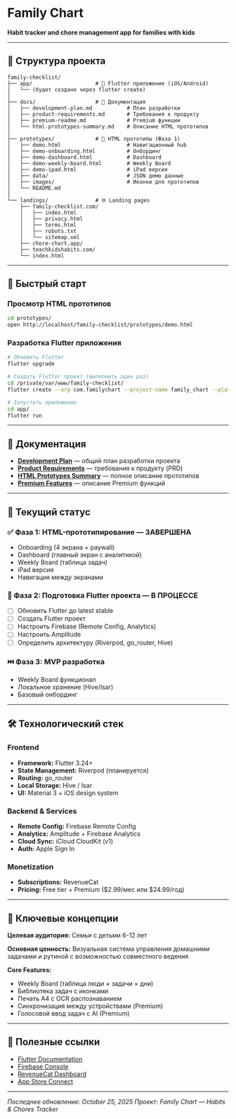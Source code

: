 # Family Chart

**Habit tracker and chore management app for families with kids**

---

## 📁 Структура проекта

```
family-checklist/
├── app/                    # 📱 Flutter приложение (iOS/Android)
│   └── (будет создано через flutter create)
│
├── docs/                   # 📄 Документация
│   ├── development-plan.md           # План разработки
│   ├── product-requirements.md       # Требования к продукту
│   ├── premium-readme.md             # Premium функции
│   └── html-prototypes-summary.md    # Описание HTML прототипов
│
├── prototypes/             # 🎨 HTML прототипы (Фаза 1)
│   ├── demo.html                     # Навигационный hub
│   ├── demo-onboarding.html          # Онбординг
│   ├── demo-dashboard.html           # Dashboard
│   ├── demo-weekly-board.html        # Weekly Board
│   ├── demo-ipad.html                # iPad версия
│   ├── data/                         # JSON демо данные
│   ├── images/                       # Иконки для прототипов
│   └── README.md
│
└── landings/               # 🌐 Landing pages
    ├── family-checklist.com/
    │   ├── index.html
    │   ├── privacy.html
    │   ├── terms.html
    │   ├── robots.txt
    │   └── sitemap.xml
    ├── chore-chart.app/
    ├── teachkidshabits.com/
    └── index.html
```

---

## 🚀 Быстрый старт

### Просмотр HTML прототипов

```bash
cd prototypes/
open http://localhost/family-checklist/prototypes/demo.html
```

### Разработка Flutter приложения

```bash
# Обновить Flutter
flutter upgrade

# Создать Flutter проект (выполнить один раз)
cd /private/var/www/family-checklist/
flutter create --org com.familychart --project-name family_chart --platforms ios,android app

# Запустить приложение
cd app/
flutter run
```

---

## 📖 Документация

- **[Development Plan](docs/development-plan.md)** — общий план разработки проекта
- **[Product Requirements](docs/product-requirements.md)** — требования к продукту (PRD)
- **[HTML Prototypes Summary](docs/html-prototypes-summary.md)** — полное описание прототипов
- **[Premium Features](docs/premium-readme.md)** — описание Premium функций

---

## 🎯 Текущий статус

### ✅ Фаза 1: HTML-прототипирование — **ЗАВЕРШЕНА**
- Onboarding (4 экрана + paywall)
- Dashboard (главный экран с аналитикой)
- Weekly Board (таблица задач)
- iPad версия
- Навигация между экранами

### 🚧 Фаза 2: Подготовка Flutter проекта — **В ПРОЦЕССЕ**
- [ ] Обновить Flutter до latest stable
- [ ] Создать Flutter проект
- [ ] Настроить Firebase (Remote Config, Analytics)
- [ ] Настроить Amplitude
- [ ] Определить архитектуру (Riverpod, go_router, Hive)

### ⏭️ Фаза 3: MVP разработка
- Weekly Board функционал
- Локальное хранение (Hive/Isar)
- Базовый онбординг

---

## 🛠 Технологический стек

### Frontend
- **Framework:** Flutter 3.24+
- **State Management:** Riverpod (планируется)
- **Routing:** go_router
- **Local Storage:** Hive / Isar
- **UI:** Material 3 + iOS design system

### Backend & Services
- **Remote Config:** Firebase Remote Config
- **Analytics:** Amplitude + Firebase Analytics
- **Cloud Sync:** iCloud CloudKit (v1)
- **Auth:** Apple Sign In

### Monetization
- **Subscriptions:** RevenueCat
- **Pricing:** Free tier + Premium ($2.99/мес или $24.99/год)

---

## 📝 Ключевые концепции

**Целевая аудитория:** Семьи с детьми 6-12 лет

**Основная ценность:** Визуальная система управления домашними задачами и рутиной с возможностью совместного ведения

**Core Features:**
- Weekly Board (таблица люди × задачи × дни)
- Библиотека задач с иконками
- Печать A4 с OCR распознаванием
- Синхронизация между устройствами (Premium)
- Голосовой ввод задач с AI (Premium)

---

## 🔗 Полезные ссылки

- [Flutter Documentation](https://docs.flutter.dev/)
- [Firebase Console](https://console.firebase.google.com/)
- [RevenueCat Dashboard](https://app.revenuecat.com/)
- [App Store Connect](https://appstoreconnect.apple.com/)

---

*Последнее обновление: October 25, 2025*
*Проект: Family Chart — Habits & Chores Tracker*
